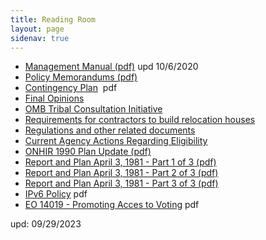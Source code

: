 ```yaml
---
title: Reading Room
layout: page
sidenav: true
---
```



* [Management Manual (pdf)]({{site.baseurl}}/assets/documents/mangement-manual/ONHIR-Management-Manual.pdf "ONHIR Management Manual") upd 10/6/2020
* [Policy Memorandums (pdf)]({{site.baseurl}}/assets/documents/mangement-manual/ONHIR-Policy-Memorandums.pdf "ONHIR Policy Statements")
* [Contingency Plan]({{site.baseurl}}/assets/documents/readingroom/Contingency-Plan.pdf)  pdf
* [Final Opinions]({{site.baseurl}}/policy/Final-Opinions.html)
* [OMB Tribal Consultation Initiative]({{site.baseurl}}/readingroom/OMB-Tribal-Consultation-Initiative.html "OMB_Tribal_Consultation_Initiative") 
* [Requirements for contractors to build relocation houses]({{site.baseurl}}/readingroom/Requirements-for-Contractors.html)
* [Regulations and other related documents](https://tinyurl.com/ybte9ant)
* [Current Agency Actions Regarding Eligibility]({{site.baseurl}}/eligibility/index.html)
* [ONHIR 1990 Plan Update (pdf)]({{site.baseurl}}/assets/documents/readingroom/ONHIR_1990_Plan_Update.pdf "ONHIR 1990 Plan Update") 
* [Report and Plan April 3, 1981 - Part 1 of 3 (pdf)]({{site.baseurl}}/assets/documents/readingroom/Report_and_Plan-April_3_1981_Part_1_of_3.pdf "Report and Plan April 3, 1981 - Part 1 of 3") 
* [Report and Plan April 3, 1981 - Part 2 of 3 (pdf)]({{site.baseurl}}/assets/documents/readingroom/Report_and_Plan_April_3_1981_Part_2_of_3.pdf "Report and Plan April 3, 1981 - Part 2 of 3")
* [Report and Plan April 3, 1981 - Part 3 of 3 (pdf)]({{site.baseurl}}/assets/documents/readingroom/Report_and_Plan-April_3_1981_Part_3_of_3.pdf "Report and Plan April 3, 1981 - Part 3 of 3")
* [IPv6 Policy]({{site.baseurl}}/assets/documents/readingroom/ONHIR-IPv6-Policy.pdf "ONHIR IPv6 Policy") pdf
* [EO 14019 - Promoting Acces to Voting]({{site.baseurl}}/assets/documents/readingroom/EO_14019-Access_to_Voting.pdf "EO 14019 - Promoting Access to Voting") pdf


upd: 09/29/2023
